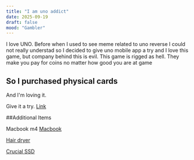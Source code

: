 ```yaml
---
title: "I am uno addict"
date: 2025-09-19
draft: false
mood: "Gambler"
---
```


I love UNO. Before when I used to see meme related to uno reverse I could not really understad so I decided to give uno mobile app a try and I love this game, but company behind this is evil. This game is rigged as hell. They make you pay for coins no matter how good you are at game

## So I purchased physical cards

And I'm loving it.

Give it a try. 
<a href="https://www.amazon.in/Mattel-Playing-Above-Adult-Multicolor/dp/B00GTJSGXE?crid=ZUH6PY304DRH&dib=eyJ2IjoiMSJ9.pSBbd6oumPyhMFBwMiBQT7ZdFj5e7RIpjj0-_PQbG95BjlpGSMr3UKsBxEWi0T0DWJQ70hoB2JYn-52vE6Yt90JTGiN-VJdDRGxGAcUnG_-Ihogi65lh1zNgiQo7Bph9ej9RjHDbN_RKaG-WkORrq_zuVHtfDwCcFYDIa2BmKJI2tPAi-iI_R9xaB8SNrqjbeQaPkrzipToU6yWzlu41nCiHu_RX7bm5fm18gCiXkMBC2jS9L6PUggFdiH48s9XVMT-XoKUafZiKLi38oED2GiPzfpiho5X3A56lvI74ar4.BS-vtpjgKt5dmEr5rtrzDUYDXerbb6j86NRIHxyvPX8&dib_tag=se&keywords=uno&qid=1758267438&sprefix=un%2Caps%2C351&sr=8-6&th=1&linkCode=ll1&tag=megatronblogg-21&linkId=4206cc32fa43b1078cbf1fe592115c7e&language=en_IN&ref_=as_li_ss_tl">Link</a>

##Additional Items

Macbook m4
<a href="https://www.amazon.in/Apple-MacBook-13-inch-10-core-Unified/dp/B0DZDDQ429?crid=1ZWIO73HA839V&dib=eyJ2IjoiMSJ9.cxg64j71asHtIpoHuVSkM2HSh386vB9cT02DKvQaHnET0DzglHEA19yGY1dngXs8Qb4LaIGo6SGH2s_H5Hw95AFqWWcriCw-0TiQxEGCbV6U59mMp9Mh2qe05RQjqv2ABfHk1tkgVn2fhhhJWHVjHlHtgYefP7r9VRAuWxH7WuKrFvfCB3GJmCAdSfsDErx4gX_fkGic3ZaqEVEHDmWqgXQqEVvs5dxcXquWt4VB04s.XCynSkl0fXkCdKOZka8nZVyuia5kmYb8tRnatqUhVNA&dib_tag=se&keywords=macbook%2Bair%2Bm4&qid=1758268474&sprefix=macbook%2Caps%2C300&sr=8-1-spons&sp_csd=d2lkZ2V0TmFtZT1zcF9hdGY&th=1&linkCode=ll1&tag=megatronblogg-21&linkId=408b3f8217fb62b39429bae13127f2d9&language=en_IN&ref_=as_li_ss_tl">Macbook</a>

<a href="https://www.amazon.in/dp/B08BXGNK36?pd_rd_i=B08BXGNK36&pd_rd_w=WBSNF&content-id=amzn1.sym.67d3dec9-3503-44a1-a945-e969d04cca69&pf_rd_p=67d3dec9-3503-44a1-a945-e969d04cca69&pf_rd_r=314XA3VCC8XZ50DE6P9T&pd_rd_wg=sHcui&pd_rd_r=05f20b13-6e54-49f7-9155-fe3ee6cdc560&sp_csd=d2lkZ2V0TmFtZT1zcF9kZXRhaWxfdGhlbWF0aWM&th=1&linkCode=ll1&tag=megatronblogg-21&linkId=c373100a1356aaa935a8bc73c0928fa1&language=en_IN&ref_=as_li_ss_tl">Hair dryer</a>




<a href="https://www.amazon.in/Crucial%C2%AE-X9-1TB-Portable-SSD/dp/B0CGW1FQV4?crid=2C7D7XTMEORNH&dib=eyJ2IjoiMSJ9.39ksY55QhKrLXIvEJrbq00tUXwa9KmaHpoTA00T4et3RGiLfhk_ac0CzaL5ZTEsCjOK-OlKhnDsSgusRbUX4oQzjyZvCD5AF1gCM5oLuK8l_3EEkG_sbwpiLNNhtMTihfLF0usy4_9VD8llJlLWwucTfP4g79g69flLYaAtPXlbI-lmuw6pn_XxtyRbjH0VaHV5xozCz88Vg8QZNORYlUoRaEKRUCyBaGGhGGOS3dSM.-ho4CAG1Yrl8uz4JcZzHysA3jwc3_XZL2JBrDNNu6zY&dib_tag=se&keywords=external%2Bssd%2B256%2Bgb%2Bcrucial&qid=1758473444&sprefix=external%2Bssd%2B256%2Bgb%2Bcrusia%2Caps%2C299&sr=8-4&th=1&linkCode=ll1&tag=megatronblogg-21&linkId=ae39ec76e0fbee3cea394cbd244f3284&language=en_IN&ref_=as_li_ss_tl">Crucial SSD</a>

